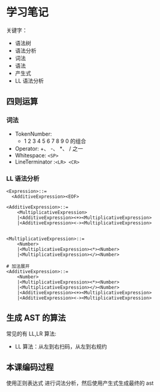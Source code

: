 # 学习笔记

关键字：

- 语法树
- 语法分析
- 词法
- 语法
- 产生式
- LL 语法分析

## 四则运算

### 词法

- TokenNumber:
  - 1 2 3 4 5 6 7 8 9 0 的组合
- Operator: +、 -、 \*、 / 之一
- Whitespace: `<SP>`
- LineTerminator :`<LR> <CR>`

### LL 语法分析

```
<Expression>::=
  <AdditiveExpression><EOF>

<AdditiveExpression>::=
	<MultiplicativeExpression>
	|<AdditiveExpression><+><MultiplicativeExpression>
	|<AdditiveExpression><-><MultiplicativeExpression>


<MultiplicativeExpression>::=
	<Number>
	|<MultiplicativeExpression><*><Number>
	|<MultiplicativeExpression></><Number>

# 加法展开
<AdditiveExpression>::=
	<Number>
	|<MultiplicativeExpression><*><Number>
	|<MultiplicativeExpression></><Number>
	|<AdditiveExpression><+><MultiplicativeExpression>
	|<AdditiveExpression><-><MultiplicativeExpression>
```

## 生成 AST 的算法

常见的有 LL,LR 算法:

- LL 算法：从左到右扫码，从左到右规约

## 本课编码过程

使用正则表达式 进行词法分析，然后使用产生式生成最终的 ast
